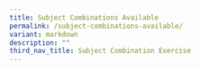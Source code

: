 ```yaml
---
title: Subject Combinations Available
permalink: /subject-combinations-available/
variant: markdown
description: ""
third_nav_title: Subject Combination Exercise
---
```

